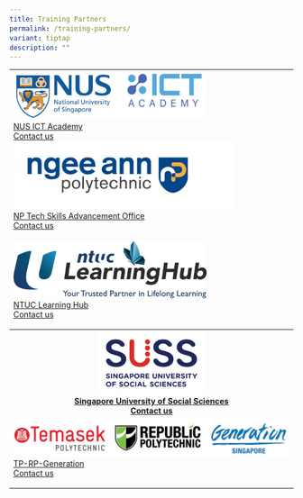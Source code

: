 ```yaml
---
title: Training Partners
permalink: /training-partners/
variant: tiptap
description: ""
---
```

<table style="minWidth: 25px">
<colgroup>
<col>
</colgroup>
<tbody>
<tr>
<td rowspan="1" colspan="1"><a class="isomer-image-wrapper" href="https://scale.nus.edu.sg/programmes/lifelonglearning/ict-academyNUS"><img style="width: 70%;" height="auto" width="100%" alt="" src="/images/NUS_ICT_logo.jpg"></a>
<div class="isomer-card-grid"><a rel="noopener noreferrer nofollow" href="mailto:ask.scale@nus.edu.sg" class="isomer-card"><div class="isomer-card-body"><div class="isomer-card-title">NUS ICT Academy</div><div class="isomer-card-link">Contact us</div></div></a>
</div><a class="isomer-image-wrapper" href="https://www.cet.np.edu.sg/tech-skills-advancement-office-np-2/"><img style="width: 80%;" height="auto" width="100%" alt="" src="/images/NP_Logo.jpg"></a>
<div class="isomer-card-grid"><a rel="noopener noreferrer nofollow" href="mailto:techskills@np.edu.sg" class="isomer-card"><div class="isomer-card-body"><div class="isomer-card-title">NP Tech Skills Advancement Office</div><div class="isomer-card-link">Contact us</div></div></a>
</div>
<p></p>
</td>
</tr>
<tr>
<td rowspan="1" colspan="1"><a class="isomer-image-wrapper" href="https://www.ntuclearninghub.com/"><img style="width: 70%;" height="auto" width="100%" alt="" src="/images/LHUB_Logo.png"></a>
<div class="isomer-card-grid"><a rel="noopener noreferrer nofollow" href="mailto:customerservice@ntuclearninghub.com" class="isomer-card"><div class="isomer-card-body"><div class="isomer-card-title">NTUC Learning Hub</div><div class="isomer-card-link">Contact us</div></div></a>
</div>
<p></p>
</td>
</tr>
<tr>
<th rowspan="1" colspan="1"><a class="isomer-image-wrapper" href="https://www.suss.edu.sg/courses"><img style="width: 40%;" height="auto" width="100%" alt="" src="/images/SUSS_Logo_HorA_FullColor_RGB_.png"></a>
<div class="isomer-card-grid"><a rel="noopener noreferrer nofollow" href="mailto:ict@suss.edu.sg" class="isomer-card"><div class="isomer-card-body"><div class="isomer-card-title">Singapore University of Social Sciences</div><div class="isomer-card-link">Contact us</div></div></a>
</div>
</th>
</tr>
<tr>
<td rowspan="1" colspan="1"><a class="isomer-image-wrapper" href="https://www.tp.edu.sg/ai-empowerment-hub"><img style="width: 100%" height="auto" width="100%" alt="" src="/images/TP_RP_Generation_Logo.jpg"></a>
<div class="isomer-card-grid"><a rel="noopener noreferrer nofollow" href="mailto:iit@tp.edu.sg" class="isomer-card"><div class="isomer-card-body"><div class="isomer-card-title">TP-RP-Generation</div><div class="isomer-card-link">Contact us</div></div></a>
</div>
<p></p>
</td>
</tr>
</tbody>
</table>
<p></p>